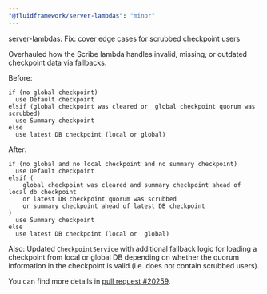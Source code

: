 ```yaml
---
"@fluidframework/server-lambdas": "minor"
---
```


server-lambdas: Fix: cover edge cases for scrubbed checkpoint users

Overhauled how the Scribe lambda handles invalid, missing, or outdated checkpoint data via fallbacks.

Before:

```
if (no global checkpoint)
  use Default checkpoint
elsif (global checkpoint was cleared or  global checkpoint quorum was scrubbed)
  use Summary checkpoint
else
  use latest DB checkpoint (local or global)
```

After:

```
if (no global and no local checkpoint and no summary checkpoint)
  use Default checkpoint
elsif (
	global checkpoint was cleared and summary checkpoint ahead of local db checkpoint
	or latest DB checkpoint quorum was scrubbed
	or summary checkpoint ahead of latest DB checkpoint
)
  use Summary checkpoint
else
  use latest DB checkpoint (local or  global)
```

Also: Updated `CheckpointService` with additional fallback logic for loading a checkpoint from local or global DB
depending on whether the quorum information in the checkpoint is valid (i.e. does not contain scrubbed users).

You can find more details in [pull request #20259](https://github.com/microsoft/FluidFramework/pull/20259).
